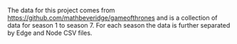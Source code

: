 
The data for this project comes from https://github.com/mathbeveridge/gameofthrones and is a collection of data for season 1 to season 7. For each season the data is further separated by Edge and Node CSV files. 
